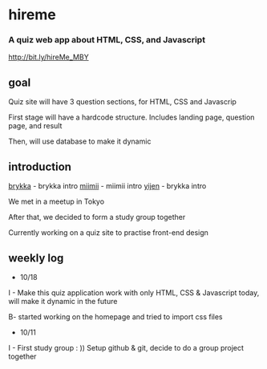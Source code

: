 # hireme
### A quiz web app about HTML, CSS, and Javascript

http://bit.ly/hireMe_MBY 

## goal
Quiz site will have 3 question sections, for HTML, CSS and Javascrip

First stage will have a hardcode structure. Includes landing page, question page, and result

Then, will use database to make it dynamic

## introduction
[brykka](https://github.com/brykka) - brykka intro
[miimii](https://github.com/Miimii1010) - miimii intro
[yijen](https://github.com/theyij) - brykka intro

We met in a meetup in Tokyo

After that, we decided to form a study group together

Currently working on a quiz site to practise front-end design

## weekly log

- 10/18 

I - Make this quiz application work with only HTML, CSS & Javascript today, will make it dynamic in the future

B- started working on the homepage and tried to import css files

- 10/11

I - First study group : )) Setup github & git, decide to do a group project together

  
